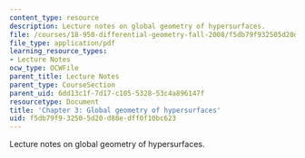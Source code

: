 ```yaml
---
content_type: resource
description: Lecture notes on global geometry of hypersurfaces.
file: /courses/18-950-differential-geometry-fall-2008/f5db79f932505d20d88edff0f10bc623_ch3_revised.pdf
file_type: application/pdf
learning_resource_types:
- Lecture Notes
ocw_type: OCWFile
parent_title: Lecture Notes
parent_type: CourseSection
parent_uid: 6dd13c1f-7d17-c105-5328-53c4a896147f
resourcetype: Document
title: 'Chapter 3: Global geometry of hypersurfaces'
uid: f5db79f9-3250-5d20-d88e-dff0f10bc623
---
```

Lecture notes on global geometry of hypersurfaces.


